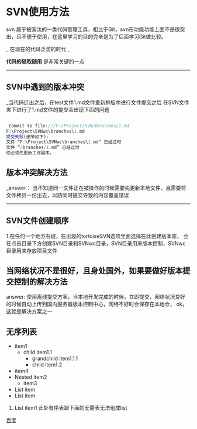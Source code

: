 # SVN使用方法 #

svn 属于被淘汰的一类代码管理工具，相比于Git，svn在功能功能上面不是很突出，且不便于使用，在这里学习的目的完全是为了后面学习Git做比较。

_ 在现在的代码泛滥的时代 _

**代码的随取随用** 是非常关键的一点

***

## SVN中遇到的版本冲突 ##

_当代码迁出之后，在test文件1.md文件重新排版中进行文件提交之后
在SVN文件夹下进行了1.md文件的提交会出现下面的问题

```javascript

 Commit to file:///F:/Project/SVN/branches/1.md
F:\Project\SVNwc\branches\1.md
提交失败(细节如下):
文件 “F:\Project\SVNwc\branches\1.md” 已经过时
文件 “/branches/1.md” 已经过时
你必须先更新工作副本。

```

## 版本冲突解决方法 ##

_answer： 当不知道同一文件正在被操作的时候需要先更新本地文件，且需要将文件拷贝一份出去，以防同时提交导致的内容覆盖错误

***

## SVN文件创建顺序 ##

1.在任何一个地方右键，在出现的tortoiseSVN选项里面选择在此创建版本库， 会在点击目录下方创建SVN目录和SVNwc目录，SVN目录用来版本控制，SVNwc目录用来存放项目文件

## **当网络状况不是很好，且身处国外，如果要做好版本提交控制的解决方法** ##

answer: 使用离线提交方案，当本地开发完成的时候，立即提交，网络状况良好的时候自动上传到国内服务器版本控制中心，网络不好时会保存在本地仓， ok， 这就是解决方案之一

## 无序列表 ##

* item1
  * child item1.1
    * grandchild item1.1.1
    * child item1.2
* item4
* Nested item2
  * item3
* List item
* List item

1. List item1 此处有序表跟下面的无需表无法组成list

[百度](https://www.baidu.com)

<!-- [idrink]: <https://www.baidu.com> "Optional Title Here" -->

[idrink]: <https://www.baidu.com> 'Optional Title Here'
